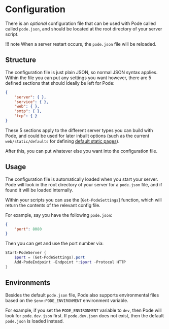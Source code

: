 # Configuration

There is an *optional* configuration file that can be used with Pode called called `pode.json`, and should be located at the root directory of your server script.

!!! note
    When a server restart occurs, the `pode.json` file will be reloaded.

## Structure

The configuration file is just plain JSON, so normal JSON syntax applies. Within the file you can put any settings you want however, there are 5 defined sections that should ideally be left for Pode:

```json
{
    "server": { },
    "service": { },
    "web": { },
    "smtp": { },
    "tcp": { }
}
```

These 5 sections apply to the different server types you can build with Pode, and could be used for later inbuilt options (such as the current `web/static/defaults` for defining [default static pages](../Routes/Overview#default-pages)).

After this, you can put whatever else you want into the configuration file.

## Usage

The configuration file is automatically loaded when you start your server. Pode will look in the root directory of your server for a `pode.json` file, and if found it will be loaded internally.

Within your scripts you can use the [`Get-PodeSettings`] function, which will return the contents of the relevant config file.

For example, say you have the following `pode.json`:

```json
{
    "port": 8080
}
```

Then you can get and use the port number via:

```powershell
Start-PodeServer {
    $port = (Get-PodeSettings).port
    Add-PodeEndpoint -Endpoint *:$port -Protocol HTTP
}
```

## Environments

Besides the default `pode.json` file, Pode also supports environmental files based on the `$env:PODE_ENVIRONMENT` environment variable.

For example, if you set the `PODE_ENVIRONMENT` variable to `dev`, then Pode will look for `pode.dev.json` first. If `pode.dev.json` does not exist, then the default `pode.json` is loaded instead.
